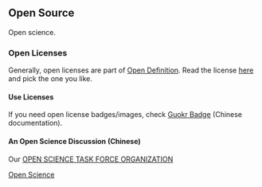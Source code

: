 ## Open Source

Open science.

### Open Licenses

Generally, open licenses are part of [Open Definition](http://opendefinition.org/). Read the license [here](http://opendefinition.org/licenses/) and pick the one you like.


#### Use Licenses

If you need open license badges/images, check [Guokr Badge](https://github.com/opentf/GuokrBadge) (Chinese documentation).



#### An Open Science Discussion (Chinese)

Our [OPEN SCIENCE TASK FORCE ORGANIZATION](http://opentf.github.io/)

[Open Science](https://github.com/opentf/openscience)



